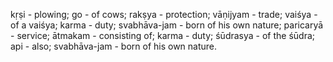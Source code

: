 kṛṣi - plowing; go - of cows; rakṣya - protection; vāṇijyam - trade; vaiśya - of a vaiśya; karma - duty; svabhāva-jam - born of his own nature; paricaryā - service; ātmakam - consisting of; karma - duty; śūdrasya - of the śūdra; api - also; svabhāva-jam - born of his own nature.